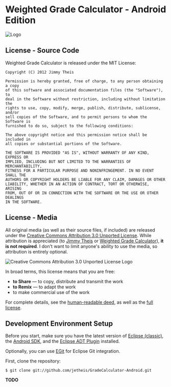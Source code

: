 # Weighted Grade Calculator - Android Edition

![Logo](https://github.com/jetheis/GradeCalculator-Android/raw/master/Artwork/feature_graphic.png)

## License - Source Code

Weighted Grade Calculator is released under the MIT License:

    Copyright (C) 2012 Jimmy Theis

    Permission is hereby granted, free of charge, to any person obtaining a copy
    of this software and associated documentation files (the "Software"), to
    deal in the Software without restriction, including without limitation the
    rights to use, copy, modify, merge, publish, distribute, sublicense, and/or
    sell copies of the Software, and to permit persons to whom the Software is
    furnished to do so, subject to the following conditions:
    
    The above copyright notice and this permission notice shall be included in
    all copies or substantial portions of the Software.
    
    THE SOFTWARE IS PROVIDED "AS IS", WITHOUT WARRANTY OF ANY KIND, EXPRESS OR
    IMPLIED, INCLUDING BUT NOT LIMITED TO THE WARRANTIES OF MERCHANTABILITY,
    FITNESS FOR A PARTICULAR PURPOSE AND NONINFRINGEMENT. IN NO EVENT SHALL THE
    AUTHORS OR COPYRIGHT HOLDERS BE LIABLE FOR ANY CLAIM, DAMAGES OR OTHER
    LIABILITY, WHETHER IN AN ACTION OF CONTRACT, TORT OR OTHERWISE, ARISING
    FROM, OUT OF OR IN CONNECTION WITH THE SOFTWARE OR THE USE OR OTHER DEALINGS
    IN THE SOFTWARE.

## License - Media

All original media (as well as their source files, if included) are released
under the
[Creative Commons Attribution 3.0 Unported License](https://creativecommons.org/licenses/by/3.0/).
While attribution is appreciated (to [Jimmy Theis](http://jetheis.com) or
[Weighted Grade Calculator](http://grades.android.jetheis.com/)), **it is not
required**. I don't want to limit anyone's ability to use the media, so
attribution is entirely optional.

![Creative Commons Attribution 3.0 Unported License Logo](http://i.creativecommons.org/l/by/3.0/88x31.png)

In broad terms, this license means that you are free:

* **to Share** — to copy, distribute and transmit the work
* **to Remix** — to adapt the work
* to make commercial use of the work

For complete details, see the
[human-readable deed](https://creativecommons.org/licenses/by/3.0/),
as well as the
[full license](https://creativecommons.org/licenses/by/3.0/legalcode).

## Development Environment Setup

Before you start, make sure you have the latest version of
[Eclipse (classic)](http://www.eclipse.org/downloads/), the 
[Android SDK](https://developer.android.com/sdk/index.html), and the
[Eclipse ADT Plugin](https://developer.android.com/sdk/eclipse-adt.html#installing)
installed.

Optionally, you can use [EGit](http://www.eclipse.org/egit/) for Eclipse Git
integration.

First, clone the repository:

    $ git clone git://github.com/jetheis/GradeCalculator-Android.git

**TODO**


